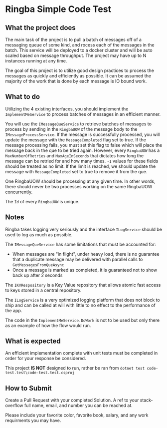 # Ringba Simple Code Test

## What the project does

The main task of the project is to pull a batch of messages off of a messaging queue of some kind, and rocess each of the messages in the batch. This service will be deployed to a docker cluster and will be auto scaled based on message throughput. The project may have up to N instances running at any time. 

The goal of this project is to utilize good design practices to process the messages as quickly and efficiently as possible. It can be assumed the majority of the work that is done by each message is IO bound work.


## What to do

Utilizing the 4 existing interfaces, you should implement the `ImplementMeService` to process batches of messages in an efficient manner. 

You will use the `IMessageQueService` to retrieve batches of messages to process by sending in the `RingbaUOW` of the message body to the `IMessageProcessService`. If the message is successfully processed, you will update the message with the `MessageCompleted` flag set to true. If the message processing fails, you must set this flag to false which will place the message back in the que to be tried again. However, every `RingbaUOW` has a `MaxNumberOfRetries` and `MaxAgeInSeconds` that dictates how long the message can be retried for and how many times. `-1` values for these fields should be treated as no limit. If the limit is reached, we should update the message with `MessageCompleted` set to true to remove it from the que.

One RingbaUOW should be processing at any given time. In other words, there should never be two processes working on the same RingbaUOW concurrently. 

The `Id` of every `RingbaUOW` is unique.


## Notes

Ringba takes logging very seriously and the interface `ILogService` should be used to log as much as possible.

The `IMessageQueService` has some limitations that must be accounted for:
* When messages are "in flight", under heavy load, there is no guarantee that a duplicate message may be delivered with parallel calls to `GetMessagesFromQueAsync`
* Once a message is marked as completed, it is guaranteed not to show back up after 2 seconds

The `IKVRespository` is a Key Value repository that allows atomic fast access to keys stored in a central repository.

The `ILogService` is a very optimized logging platform that does not block to ship and can be called at will with little to no effect to the performance of the app.

The code in the `ImplementMeService.DoWork` is not to be used but only there as an example of how the flow would run. 


## What is expected

An efficient implementation complete with unit tests must be completed in order for your response be considered.

This project **IS NOT** designed to run, rather be ran from `dotnet test code-test.test\code-test.test.csproj`


## How to Submit

Create a Pull Request with your completed Solution. A ref to your stack-overflow full name, email, and number you can be reached at. 

Please include your favorite color, favorite book, salary, and any work requirments you may have. 






